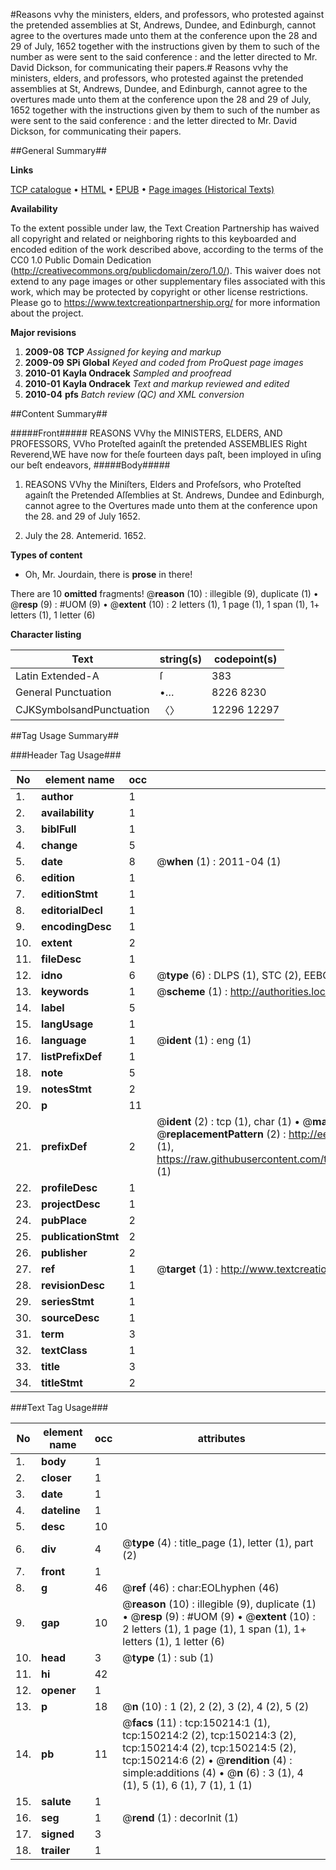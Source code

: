 #Reasons vvhy the ministers, elders, and professors, who protested against the pretended assemblies at St, Andrews, Dundee, and Edinburgh, cannot agree to the overtures made unto them at the conference upon the 28 and 29 of July, 1652 together with the instructions given by them to such of the number as were sent to the said conference : and the letter directed to Mr. David Dickson, for communicating their papers.#
Reasons vvhy the ministers, elders, and professors, who protested against the pretended assemblies at St, Andrews, Dundee, and Edinburgh, cannot agree to the overtures made unto them at the conference upon the 28 and 29 of July, 1652 together with the instructions given by them to such of the number as were sent to the said conference : and the letter directed to Mr. David Dickson, for communicating their papers.

##General Summary##

**Links**

[TCP catalogue](http://www.ota.ox.ac.uk/tcp/)  • 
[HTML](http://tei.it.ox.ac.uk/tcp/Texts-HTML/free/A92/A92296.html)  • 
[EPUB](http://tei.it.ox.ac.uk/tcp/Texts-EPUB/free/A92/A92296.epub) • 
[Page images (Historical Texts)](https://historicaltexts.jisc.ac.uk/eebo-36282305e)

**Availability**

To the extent possible under law, the Text Creation Partnership has waived all copyright and related or neighboring rights to this keyboarded and encoded edition of the work described above, according to the terms of the CC0 1.0 Public Domain Dedication (http://creativecommons.org/publicdomain/zero/1.0/). This waiver does not extend to any page images or other supplementary files associated with this work, which may be protected by copyright or other license restrictions. Please go to https://www.textcreationpartnership.org/ for more information about the project.

**Major revisions**

1. __2009-08__ __TCP__ *Assigned for keying and markup*
1. __2009-09__ __SPi Global__ *Keyed and coded from ProQuest page images*
1. __2010-01__ __Kayla Ondracek__ *Sampled and proofread*
1. __2010-01__ __Kayla Ondracek__ *Text and markup reviewed and edited*
1. __2010-04__ __pfs__ *Batch review (QC) and XML conversion*

##Content Summary##

#####Front#####
REASONS VVhy the MINISTERS, ELDERS, AND PROFESSORS, VVho Proteſted againſt the pretended ASSEMBLIES Right Reverend,WE have now for theſe fourteen days paſt, been imployed in uſing our beſt endeavors, 
#####Body#####

1. REASONS VVhy the Miniſters, Elders and Profeſsors, who Proteſted againſt the Pretended Aſſemblies at St. Andrews, Dundee and Edinburgh, cannot agree to the Overtures made unto them at the conference upon the 28. and 29 of July 1652.

1. July the 28. Antemerid. 1652.

**Types of content**

  * Oh, Mr. Jourdain, there is **prose** in there!

There are 10 **omitted** fragments! 
 @__reason__ (10) : illegible (9), duplicate (1)  •  @__resp__ (9) : #UOM (9)  •  @__extent__ (10) : 2 letters (1), 1 page (1), 1 span (1), 1+ letters (1), 1 letter (6)

**Character listing**


|Text|string(s)|codepoint(s)|
|---|---|---|
|Latin Extended-A|ſ|383|
|General Punctuation|•…|8226 8230|
|CJKSymbolsandPunctuation|〈〉|12296 12297|

##Tag Usage Summary##

###Header Tag Usage###

|No|element name|occ|attributes|
|---|---|---|---|
|1.|__author__|1||
|2.|__availability__|1||
|3.|__biblFull__|1||
|4.|__change__|5||
|5.|__date__|8| @__when__ (1) : 2011-04 (1)|
|6.|__edition__|1||
|7.|__editionStmt__|1||
|8.|__editorialDecl__|1||
|9.|__encodingDesc__|1||
|10.|__extent__|2||
|11.|__fileDesc__|1||
|12.|__idno__|6| @__type__ (6) : DLPS (1), STC (2), EEBO-CITATION (1), OCLC (1), VID (1)|
|13.|__keywords__|1| @__scheme__ (1) : http://authorities.loc.gov/ (1)|
|14.|__label__|5||
|15.|__langUsage__|1||
|16.|__language__|1| @__ident__ (1) : eng (1)|
|17.|__listPrefixDef__|1||
|18.|__note__|5||
|19.|__notesStmt__|2||
|20.|__p__|11||
|21.|__prefixDef__|2| @__ident__ (2) : tcp (1), char (1)  •  @__matchPattern__ (2) : ([0-9\-]+):([0-9IVX]+) (1), (.+) (1)  •  @__replacementPattern__ (2) : http://eebo.chadwyck.com/downloadtiff?vid=$1&page=$2 (1), https://raw.githubusercontent.com/textcreationpartnership/Texts/master/tcpchars.xml#$1 (1)|
|22.|__profileDesc__|1||
|23.|__projectDesc__|1||
|24.|__pubPlace__|2||
|25.|__publicationStmt__|2||
|26.|__publisher__|2||
|27.|__ref__|1| @__target__ (1) : http://www.textcreationpartnership.org/docs/. (1)|
|28.|__revisionDesc__|1||
|29.|__seriesStmt__|1||
|30.|__sourceDesc__|1||
|31.|__term__|3||
|32.|__textClass__|1||
|33.|__title__|3||
|34.|__titleStmt__|2||


###Text Tag Usage###

|No|element name|occ|attributes|
|---|---|---|---|
|1.|__body__|1||
|2.|__closer__|1||
|3.|__date__|1||
|4.|__dateline__|1||
|5.|__desc__|10||
|6.|__div__|4| @__type__ (4) : title_page (1), letter (1), part (2)|
|7.|__front__|1||
|8.|__g__|46| @__ref__ (46) : char:EOLhyphen (46)|
|9.|__gap__|10| @__reason__ (10) : illegible (9), duplicate (1)  •  @__resp__ (9) : #UOM (9)  •  @__extent__ (10) : 2 letters (1), 1 page (1), 1 span (1), 1+ letters (1), 1 letter (6)|
|10.|__head__|3| @__type__ (1) : sub (1)|
|11.|__hi__|42||
|12.|__opener__|1||
|13.|__p__|18| @__n__ (10) : 1 (2), 2 (2), 3 (2), 4 (2), 5 (2)|
|14.|__pb__|11| @__facs__ (11) : tcp:150214:1 (1), tcp:150214:2 (2), tcp:150214:3 (2), tcp:150214:4 (2), tcp:150214:5 (2), tcp:150214:6 (2)  •  @__rendition__ (4) : simple:additions (4)  •  @__n__ (6) : 3 (1), 4 (1), 5 (1), 6 (1), 7 (1), 1 (1)|
|15.|__salute__|1||
|16.|__seg__|1| @__rend__ (1) : decorInit (1)|
|17.|__signed__|3||
|18.|__trailer__|1||
